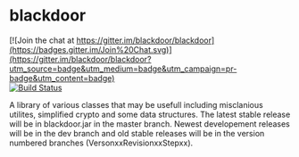 blackdoor
=========

[![Join the chat at https://gitter.im/blackdoor/blackdoor](https://badges.gitter.im/Join%20Chat.svg)](https://gitter.im/blackdoor/blackdoor?utm_source=badge&utm_medium=badge&utm_campaign=pr-badge&utm_content=badge)  
[![Build Status](https://travis-ci.org/blackdoor/blackdoor.svg?branch=master)](https://travis-ci.org/blackdoor/blackdoor)

A library of various classes that may be usefull including misclanious utilites, simplified crypto and some data structures.
The latest stable release will be in blackdoor.jar in the master branch. 
Newest developement releases will be in the dev branch and old stable releases will be in the version numbered branches (VersonxxRevisionxxStepxx).
